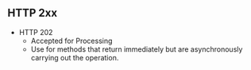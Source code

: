 

## HTTP 2xx

- HTTP 202
  - Accepted for Processing
  - Use for methods that return immediately but are asynchronously carrying out
    the operation.
